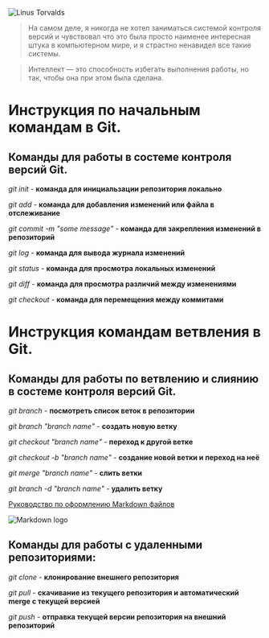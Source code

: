 ![Linus Torvalds](img/linus.jpg)

>На самом деле, я никогда не хотел заниматься системой контроля версий и чувствовал что это была просто наименее интересная штука в компьютерном мире, и я страстно ненавидел все такие системы.

>Интеллект — это способность избегать выполнения работы, но так, чтобы она при этом была сделана.
# Инструкция по начальным командам в Git.

## Команды для работы в состеме контроля версий Git.

*git init* - **команда для инициальзации репозитория локально**

*git add* - **команда для добавления изменений или файла в отслеживание**

*git commit -m "some message"* - **команда для закрепления изменений в репозиторий**

*git log* - **команда для вывода журнала изменений**

*git status* - **команда для просмотра локальных изменений**

*git diff* - **команда для просмотра различий между изменениями**

*git checkout* - **команда для перемещения между коммитами**
# Инструкция командам ветвления в Git.

## Команды для работы по ветвлению и слиянию в состеме контроля версий Git.

*git branch* - **посмотреть список веток в репозитории**

*git branch "branch name"* - **создать новую ветку**

*git checkout "branch name"* - **переход к другой ветке**

*git checkout -b "branch name"* - **создание новой ветки и переход на неё**

*git merge "branch name"* - **слить ветки**

*git branch -d "branch name"* - **удалить ветку**

[Руководство по оформлению Markdown файлов](https://gist.github.com/Jekins/2bf2d0638163f1294637#Blockquotes)

![Markdown logo](img/markdown.jpg)

## Команды для работы с удаленными репозиториями:

*git clone* - **клонирование внешнего репозитория**

*git pull* - **скачивание из текущего репозитория и автоматический merge с текущей версией**

*git push* - **отправка текущей версии репозитория на внешний репозиторий**